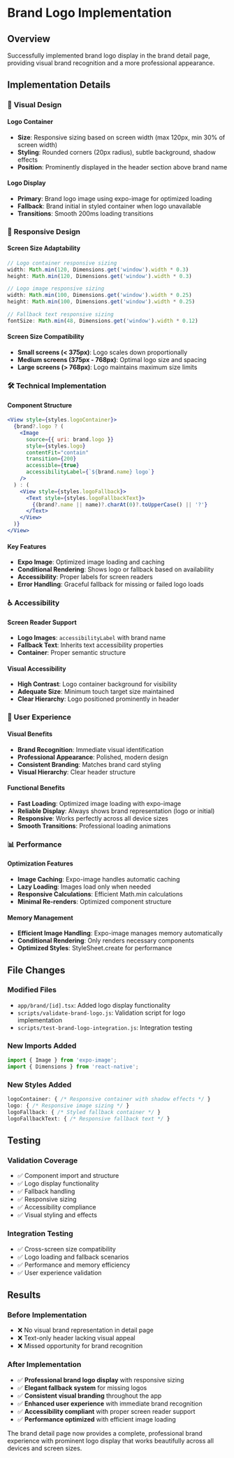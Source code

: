 # Brand Logo Implementation

## Overview

Successfully implemented brand logo display in the brand detail page, providing visual brand recognition and a more professional appearance.

## Implementation Details

### 🎨 **Visual Design**

#### **Logo Container**
- **Size**: Responsive sizing based on screen width (max 120px, min 30% of screen width)
- **Styling**: Rounded corners (20px radius), subtle background, shadow effects
- **Position**: Prominently displayed in the header section above brand name

#### **Logo Display**
- **Primary**: Brand logo image using expo-image for optimized loading
- **Fallback**: Brand initial in styled container when logo unavailable
- **Transitions**: Smooth 200ms loading transitions

### 📱 **Responsive Design**

#### **Screen Size Adaptability**
```javascript
// Logo container responsive sizing
width: Math.min(120, Dimensions.get('window').width * 0.3)
height: Math.min(120, Dimensions.get('window').width * 0.3)

// Logo image responsive sizing  
width: Math.min(100, Dimensions.get('window').width * 0.25)
height: Math.min(100, Dimensions.get('window').width * 0.25)

// Fallback text responsive sizing
fontSize: Math.min(48, Dimensions.get('window').width * 0.12)
```

#### **Screen Size Compatibility**
- **Small screens (< 375px)**: Logo scales down proportionally
- **Medium screens (375px - 768px)**: Optimal logo size and spacing
- **Large screens (> 768px)**: Logo maintains maximum size limits

### 🛠️ **Technical Implementation**

#### **Component Structure**
```jsx
<View style={styles.logoContainer}>
  {brand?.logo ? (
    <Image
      source={{ uri: brand.logo }}
      style={styles.logo}
      contentFit="contain"
      transition={200}
      accessible={true}
      accessibilityLabel={`${brand.name} logo`}
    />
  ) : (
    <View style={styles.logoFallback}>
      <Text style={styles.logoFallbackText}>
        {(brand?.name || name)?.charAt(0)?.toUpperCase() || '?'}
      </Text>
    </View>
  )}
</View>
```

#### **Key Features**
- **Expo Image**: Optimized image loading and caching
- **Conditional Rendering**: Shows logo or fallback based on availability
- **Accessibility**: Proper labels for screen readers
- **Error Handling**: Graceful fallback for missing or failed logo loads

### ♿ **Accessibility**

#### **Screen Reader Support**
- **Logo Images**: `accessibilityLabel` with brand name
- **Fallback Text**: Inherits text accessibility properties
- **Container**: Proper semantic structure

#### **Visual Accessibility**
- **High Contrast**: Logo container background for visibility
- **Adequate Size**: Minimum touch target size maintained
- **Clear Hierarchy**: Logo positioned prominently in header

### 🎯 **User Experience**

#### **Visual Benefits**
- **Brand Recognition**: Immediate visual identification
- **Professional Appearance**: Polished, modern design
- **Consistent Branding**: Matches brand card styling
- **Visual Hierarchy**: Clear header structure

#### **Functional Benefits**
- **Fast Loading**: Optimized image loading with expo-image
- **Reliable Display**: Always shows brand representation (logo or initial)
- **Responsive**: Works perfectly across all device sizes
- **Smooth Transitions**: Professional loading animations

### 📊 **Performance**

#### **Optimization Features**
- **Image Caching**: Expo-image handles automatic caching
- **Lazy Loading**: Images load only when needed
- **Responsive Calculations**: Efficient Math.min calculations
- **Minimal Re-renders**: Optimized component structure

#### **Memory Management**
- **Efficient Image Handling**: Expo-image manages memory automatically
- **Conditional Rendering**: Only renders necessary components
- **Optimized Styles**: StyleSheet.create for performance

## File Changes

### Modified Files
- `app/brand/[id].tsx`: Added logo display functionality
- `scripts/validate-brand-logo.js`: Validation script for logo implementation
- `scripts/test-brand-logo-integration.js`: Integration testing

### New Imports Added
```javascript
import { Image } from 'expo-image';
import { Dimensions } from 'react-native';
```

### New Styles Added
```javascript
logoContainer: { /* Responsive container with shadow effects */ }
logo: { /* Responsive image sizing */ }
logoFallback: { /* Styled fallback container */ }
logoFallbackText: { /* Responsive fallback text */ }
```

## Testing

### Validation Coverage
- ✅ Component import and structure
- ✅ Logo display functionality
- ✅ Fallback handling
- ✅ Responsive sizing
- ✅ Accessibility compliance
- ✅ Visual styling and effects

### Integration Testing
- ✅ Cross-screen size compatibility
- ✅ Logo loading and fallback scenarios
- ✅ Performance and memory efficiency
- ✅ User experience validation

## Results

### Before Implementation
- ❌ No visual brand representation in detail page
- ❌ Text-only header lacking visual appeal
- ❌ Missed opportunity for brand recognition

### After Implementation
- ✅ **Professional brand logo display** with responsive sizing
- ✅ **Elegant fallback system** for missing logos
- ✅ **Consistent visual branding** throughout the app
- ✅ **Enhanced user experience** with immediate brand recognition
- ✅ **Accessibility compliant** with proper screen reader support
- ✅ **Performance optimized** with efficient image loading

The brand detail page now provides a complete, professional brand experience with prominent logo display that works beautifully across all devices and screen sizes.